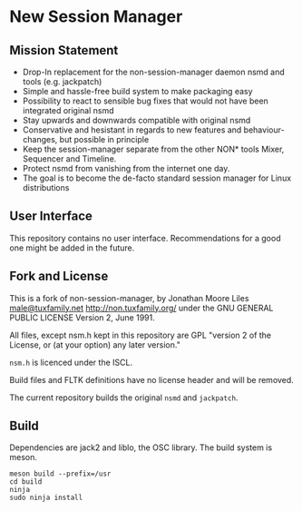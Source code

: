 # New Session Manager

## Mission Statement
* Drop-In replacement for the non-session-manager daemon nsmd and tools (e.g. jackpatch)
* Simple and hassle-free build system to make packaging easy
* Possibility to react to sensible bug fixes that would not have been integrated original nsmd
* Stay upwards and downwards compatible with original nsmd
* Conservative and hesistant in regards to new features and behaviour-changes, but possible in principle
* Keep the session-manager separate from the other NON* tools Mixer, Sequencer and Timeline.
* Protect nsmd from vanishing from the internet one day.
* The goal is to become the de-facto standard session manager for Linux distributions

## User Interface
This repository contains no user interface. Recommendations for a good one might be added in the future.

## Fork and License
This is a fork of non-session-manager, by Jonathan Moore Liles <male@tuxfamily.net> http://non.tuxfamily.org/
under the GNU GENERAL PUBLIC LICENSE  Version 2, June 1991.

All files, except nsm.h kept in this repository are GPL "version 2 of the License, or (at your
option) any later version."

`nsm.h` is licenced under the ISCL.

Build files and FLTK definitions have no license header and will be removed.

The current repository builds the original `nsmd` and `jackpatch`.

## Build
Dependencies are jack2 and liblo, the OSC library.
The build system is meson.

```
meson build --prefix=/usr
cd build
ninja
sudo ninja install
```


